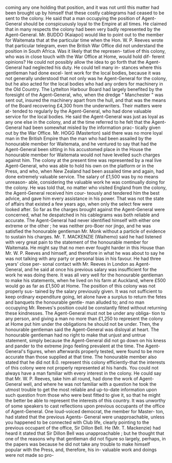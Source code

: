 coming any one holding that position, and it was not until this matter had been brought up by himself that these costly cablegrams had ceased to be sent to the colony. He said that a man occupying the position of Agent-General should be conspicuously loyal to the Empire at all times. He claimed that in many respects the colony had been very badly represented by the Agent-General. Mr. BUDDO (Kaiapoi) would like to point out to the member for Waitemata that at the particular time when the Hon. W. P. Reeves wrote that particular telegram, even the British War Office did not understand the position in South Africa. Was it likely that the represen- tative of this colony, who was in close touch with the War Office at Home, would hold dif- ferent opinions? He could not possibly allow the idea to go forth that the Agent-General had neglected his duty. He could tell many in- stances where this gentleman had done excel- lent work for the local bodies, because it was not generally understood that not only was he Agent-General for the colony, but he also acted for the local bodies who had any orders for machinery in the Old Country. The Lyttelton Harbour Board had largely benefited by the foresight of the Agent-General, who, when the dredge " Manchester " was sent out, insured the machinery apart from the hull, and that was the means of the Board recovering £4,300 from the underwriters. Their matters were at- tended to regularly by the Agent-General, who had done valuable service for the local bodies. He said the Agent-General was just as loyal as any one else in the colony, and at the time referred to he felt that the Agent-General had been somewhat misled by the information prac- tically given out by the War Office. Mr. HOGG (Masterton) said there was no more loyal man in the British Empire than the man who had been assailed by the honourable member for Waitemata, and he ventured to say that had the Agent-General been sitting in his accustomed place in the House the honourable member for Waitemata would not have levelled such charges against him. The colony at the present time was represented by a real live Agent-General, who was able to hold his own on the platform or in the Press, and who, when New Zealand had been assailed time and again, had done extremely valuable service. The salary of £1,500 was by no means unreason- able, considering the valuable work he was continually doing for the colony. He was told that, no matter who visited England from the colony, the Agent-General received him cour- teously and tendered him the best advice, and gave him every assistance in his power. That was not the state of affairs that existed a few years ago, when only the select few were looked after. So far as the charges brought against the Agent-General were concerned, what he despatched in his cablegrams was both reliable and accurate. The Agent-General had never identified himself with either one extreme or the other ; he was neither pro-Boer nor jingo, and he was satisfied the honourable gentleman Mr. Monk without a particle of evidence to sustain his charges. Mr. T. MACKENZIE (Waihemo) said he had listened with very great pain to the statement of the honourable member for Waitemata. He might say that no men ever fought harder in this House than Mr. W. P. Reeves and himself, and therefore in what he was about to say he was not talking with any party or personal bias in his favour. He had three years' close per- sonal contact with Mr. Reeves in London as Agent-General, and he said at once his previous salary was insufficient for the work he was doing there. It was all very well for the honourable gentleman to make his statements, when he lived on his farm at Auckland, where £500 would go as far as £1,500 at Home. The position of this colony was not properly sus- tained by the salary previously given. It was not sufficient to keep ordinary expenditure going, let alone have a surplus to return the fetes and banquets the honourable gentle- man alluded to; and no man occupying Mr. Reeves's position could be constantly fêted without returning these kindnesses. The Agent-General must not be under any obliga- tion to any person, and giving a man no more than £1,250 to represent the colony at Home put him under the obligations he should not be under. Then, the honourable gentleman said the Agent-General was disloyal at heart. The honourable gentleman had no right to make that unjust and untrue statement, simply because the Agent-General did not go down on his kness and pander to the extreme jingo feeling prevalent at the time. The Agent- General's figures, when afterwards properly tested, were found to be more accurate than those supplied at that time. The honourable member also stated that he did not 8.0. represent this colony efficiently-that the interests of this colony were not properly represented at his hands. You could not always have a man familiar with every interest in the colony. He could say that Mr. W. P. Reeves, take him all round, had done the work of Agent-General well, and where he was not familiar with a question he took the utmost trouble to get the most reliable and up-to-date information upon such question from those who were best fitted to give it, so that he might the better be able to represent the interests of this country. It was unworthy of some speakers to cast reflections upon previous occupants of the office of Agent-General. One loud-voiced democrat, the member for Master- ton, had stated that the previous Agents- General were unapproachable, unless you happened to be connected with Club life, clearly pointing to the previous occupant of the office, Sir Dillon Bell. He (Mr. T. Mackenzie) had heard it stated that Sir Dillon Bell was unapproachable ; but he thought that one of the reasons why that gentleman did not figure so largely, perhaps, in the papers was because he did not take any trouble to make himself popular with the Press, and, therefore, his in- valuable work and doings were not made so pro- 